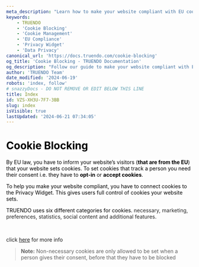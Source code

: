 ```yaml
---
meta_description: "Learn how to make your website compliant with EU cookie laws using TRUENDO. Connect cookies to the Privacy Widget and manage six different cookie categories. Last updated June 19, 2024.\n"
keywords:
    - TRUENDO
    - 'Cookie Blocking'
    - 'Cookie Management'
    - 'EU Compliance'
    - 'Privacy Widget'
    - 'Data Privacy'
canonical_url: 'https://docs.truendo.com/cookie-blocking'
og_title: 'Cookie Blocking - TRUENDO Documentation'
og_description: "Follow our guide to make your website compliant with EU cookie laws using TRUENDO. Manage six different cookie categories and ensure proper cookie blocking.\n"
author: 'TRUENDO Team'
date_modified: '2024-06-19'
robots: 'index, follow'
# snazzyDocs - DO NOT REMOVE OR EDIT BELOW THIS LINE
title: Index
id: VZS-XH3U-7F7-3BB
slug: index
isVisible: true
lastUpdated: '2024-06-21 07:34:05'
---
```

# <span style="color:rgb(0, 0, 0);"><span style="background-color:rgb(255, 255, 255);">Cookie Blocking</span></span>

<span style="color:rgb(0, 0, 0);"><span style="background-color:rgb(255, 255, 255);">By EU law, you have to inform your website’s visitors (</span></span>**<span style="color:rgb(0, 0, 0);"><span style="background-color:rgb(255, 255, 255);">that are from the EU</span></span>**<span style="color:rgb(0, 0, 0);"><span style="background-color:rgb(255, 255, 255);">) that your website sets cookies. To set cookies that track a person you need their consent i.e. they have to </span></span> **<span style="color:rgb(0, 0, 0);"><span style="background-color:rgb(255, 255, 255);">opt-in</span></span>** <span style="color:rgb(0, 0, 0);"><span style="background-color:rgb(255, 255, 255);">or </span></span> **<span style="color:rgb(0, 0, 0);"><span style="background-color:rgb(255, 255, 255);">accept cookies</span></span>**<span style="color:rgb(0, 0, 0);"><span style="background-color:rgb(255, 255, 255);">.</span></span>

<span style="color:rgb(0, 0, 0);"><span style="background-color:rgb(255, 255, 255);">To help you make your website compliant, you have to connect cookies to the Privacy Widget. This gives users full control of cookies your website sets.</span></span>

<span style="color:rgb(0, 0, 0);"><span style="background-color:rgb(255, 255, 255);">TRUENDO uses six different categories for cookies. </span></span> <span style="color:rgb(36, 36, 36);"><span style="background-color:rgb(255, 255, 255);">necessary, marketing, preferences, statistics, social content and additional features.</span></span>

<br />

click [here](http:#?target=0EB-94M4-TBP-GIU) for more info

> <div class="sd-callout" data-callout-type="info"><p><strong>Note:</strong> Non-necessary cookies are only allowed to be set when a person gives their consent, before that they have to be blocked</p></div>

<br />
